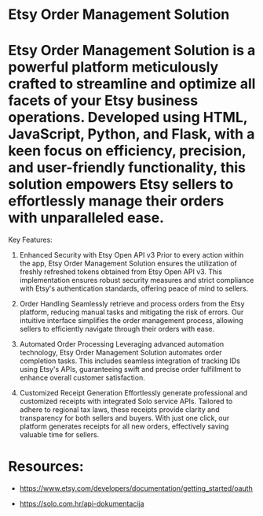  # Etsy Order Management Solution
 # Etsy Order Management Solution is a powerful platform meticulously crafted to streamline and optimize all facets of your Etsy business operations. Developed using HTML, JavaScript, Python, and Flask, with a keen focus on efficiency, precision, and user-friendly functionality, this solution empowers Etsy sellers to effortlessly manage their orders with unparalleled ease.

Key Features:
1. Enhanced Security with Etsy Open API v3
Prior to every action within the app, Etsy Order Management Solution ensures the utilization of freshly refreshed tokens obtained from Etsy Open API v3. This implementation ensures robust security measures and strict compliance with Etsy's authentication standards, offering peace of mind to sellers.

3. Order Handling
Seamlessly retrieve and process orders from the Etsy platform, reducing manual tasks and mitigating the risk of errors. Our intuitive interface simplifies the order management process, allowing sellers to efficiently navigate through their orders with ease.
4. Automated Order Processing
Leveraging advanced automation technology, Etsy Order Management Solution automates order completion tasks. This includes seamless integration of tracking IDs using Etsy's APIs, guaranteeing swift and precise order fulfillment to enhance overall customer satisfaction.
5. Customized Receipt Generation
Effortlessly generate professional and customized receipts with integrated Solo service APIs. Tailored to adhere to regional tax laws, these receipts provide clarity and transparency for both sellers and buyers. With just one click, our platform generates receipts for all new orders, effectively saving valuable time for sellers.

 # Resources:
 
- https://www.etsy.com/developers/documentation/getting_started/oauth

- https://solo.com.hr/api-dokumentacija
